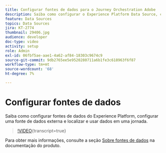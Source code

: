 ```yaml
---
title: Configurar fontes de dados para o Journey Orchestration Adobe
description: Saiba como configurar o Experience Platform Data Source, configurar uma fonte de dados externa e localizar e usar dados em uma jornada.
feature: Data Sources
topics: Data Sources
jira: KT-2774
thumbnail: 29406.jpg
audience: developer
doc-type: video
activity: setup
role: Admin
exl-id: 06fbf5ae-aae1-4a62-af84-18303c9674c9
source-git-commit: 9db2765ee5e9520280711a6b1fe3c618963f6f87
workflow-type: tm+mt
source-wordcount: '68'
ht-degree: 7%

---
```


# Configurar fontes de dados

Saiba como configurar fontes de dados do Experience Platform, configurar uma fonte de dados externa e localizar e usar dados em uma jornada.

>[!VIDEO](https://video.tv.adobe.com/v/29406?learn=on){transcript=true}

Para obter mais informações, consulte a seção [Sobre fontes de dados](https://experienceleague.adobe.com/docs/journeys/using/data-source-journeys/about-data-sources.html?lang=en) na documentação do produto.
